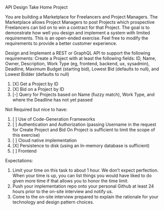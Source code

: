 API Design Take Home Project

You are building a Marketplace for Freelancers and Project Managers. The Marketplace allows Project Managers to post Projects which prospective Freelancers can bid on to win a contract for that Project. The goal is to demonstrate how well you design and implement a system with limited requirements. This is an open-ended exercise. Feel free to modify the requirements to provide a better customer experience.

Design and Implement a REST or GraphQL API to support the following requirements:
Create a Project with at least the following fields: ID, Name, Owner, Description, Work Type (eg, frontend, backend, ux, sysadmin), Deadline, Maximum Budget (starting bid), Lowest Bid (defaults to null), and Lowest Bidder (defaults to null)

1. [X] Get a Project by ID
2. [X] Bid on a Project by ID
3. [-] Query for Projects based on Name (fuzzy match), Work Type, and where the Deadline has not yet passed

Not Required but nice to have:

1. [ ] Use of Code-Generation Frameworks
2. [ ] Authentication and Authorization (passing Username in the request for Create Project and Bid On Project is sufficient to limit the scope of this exercise)
3. [ ] Cloud native implementation
4. [X] Persistence to disk (using an In-memory database is sufficient)
5. [ ] Frontend

Expectations:

1. Limit your time on this task to about 1 hour. We don’t expect perfection. When your time is up, you can list things you would have liked to do given more time if that allows you to honor the time limit.
2. Push your implementation repo onto your personal Github at least 24 hours prior to the on-site interview and notify us.
3. Come to the on-site interview prepared to explain the rationale for your technology and design pattern choices.
